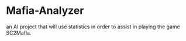 # Mafia-Analyzer
an AI project that will use statistics in order to assist in playing the game SC2Mafia.
